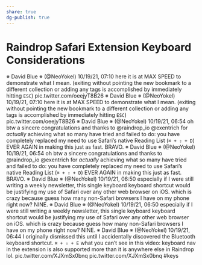 ```yaml
---
share: true
dg-publish: true
---
```

# Raindrop Safari Extension Keyboard Considerations
※ David Blue ※ (‪@NeoYokel‬)
10/19/21, 07:10
here it is at MAX SPEED to demonstrate what I mean. (exiting without pointing the new bookmark to a different collection or adding any tags is accomplished by immediately hitting `ESC`) pic.twitter.com/oeejyT8B26
※ David Blue ※ (‪@NeoYokel‬)
10/19/21, 07:10
here it is at MAX SPEED to demonstrate what I mean. (exiting without pointing the new bookmark to a different collection or adding any tags is accomplished by immediately hitting `ESC`) pic.twitter.com/oeejyT8B26
※ David Blue ※ (‪@NeoYokel‬)
10/19/21, 06:54
oh btw a sincere congratulations and thanks to ‪@raindrop_io‬ ‪@exentrich‬ for *actually* achieving what so many have tried and failed to do: you have completely replaced my need to use Safari’s native Reading List (`⌘ + ⇧ + D`) EVER AGAIN in making this just as fast. BRAVO.
※ David Blue ※ (‪@NeoYokel‬)
10/19/21, 06:54
oh btw a sincere congratulations and thanks to ‪@raindrop_io‬ ‪@exentrich‬ for *actually* achieving what so many have tried and failed to do: you have completely replaced my need to use Safari’s native Reading List (`⌘ + ⇧ + D`) EVER AGAIN in making this just as fast. BRAVO.
※ David Blue ※ (‪@NeoYokel‬)
10/19/21, 06:50
especially if I were still writing a weekly newsletter, this single keyboard keyboard shortcut would be justifying my use of Safari over any other web browser on iOS. which is crazy because guess how many non-Safari browsers I have on my phone right now? NINE.
※ David Blue ※ (‪@NeoYokel‬)
10/19/21, 06:50
especially if I were still writing a weekly newsletter, this single keyboard keyboard shortcut would be justifying my use of Safari over any other web browser on iOS. which is crazy because guess how many non-Safari browsers I have on my phone right now? NINE.
※ David Blue ※ (‪@NeoYokel‬)
10/19/21, 06:44
I originally dismissed this until I accidentally discovered the Bluetooth keyboard shortcut. `⌘ + ⇧ + E` what you can’t see in this video: keyboard nav in the extension is also supported more than it is anywhere else in Raindrop lol. pic.twitter.com/XJXmSx0bnq pic.twitter.com/XJXmSx0bnq #keys